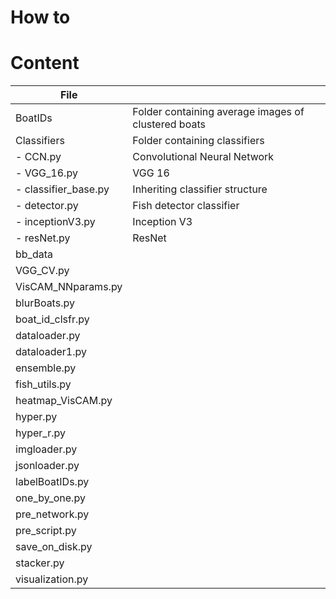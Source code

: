 # How to

# Content
| File | |
|---|---|
| BoatIDs | Folder containing average images of clustered boats
| Classifiers | Folder containing classifiers
| - CCN.py | Convolutional Neural Network
| - VGG_16.py | VGG 16
| - classifier_base.py | Inheriting classifier structure
| - detector.py | Fish detector classifier
| - inceptionV3.py | Inception V3
| - resNet.py | ResNet
| bb_data |
| VGG_CV.py |
| VisCAM_NNparams.py |
| blurBoats.py |
| boat_id_clsfr.py |
| dataloader.py |
| dataloader1.py |
| ensemble.py |
| fish_utils.py |
| heatmap_VisCAM.py |
| hyper.py |
| hyper_r.py |
| imgloader.py |
| jsonloader.py |
| labelBoatIDs.py |
| one_by_one.py |
| pre_network.py |
| pre_script.py |
| save_on_disk.py |
| stacker.py |
| visualization.py |